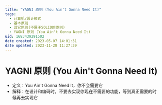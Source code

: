 ```yaml
---
title: "YAGNI 原则 (You Ain't Gonna Need It)"
tags: 
  - 计算机/设计模式
  - 基本原则
  - 其它原则(不属于SOLID的原则)
  - YAGNI 原则 (You Ain't Gonna Need It)
uid: 1683439291502
date created: 2023-05-07 14:01:31
date updated: 2023-11-28 11:27:39
---
```


# YAGNI 原则 (You Ain't Gonna Need It)

- 定义：You Ain't Gonna Need It，你不会需要它
- 解释：在设计和编码时，不要去实现你现在不需要的功能，等到真正需要的时候再去实现它
